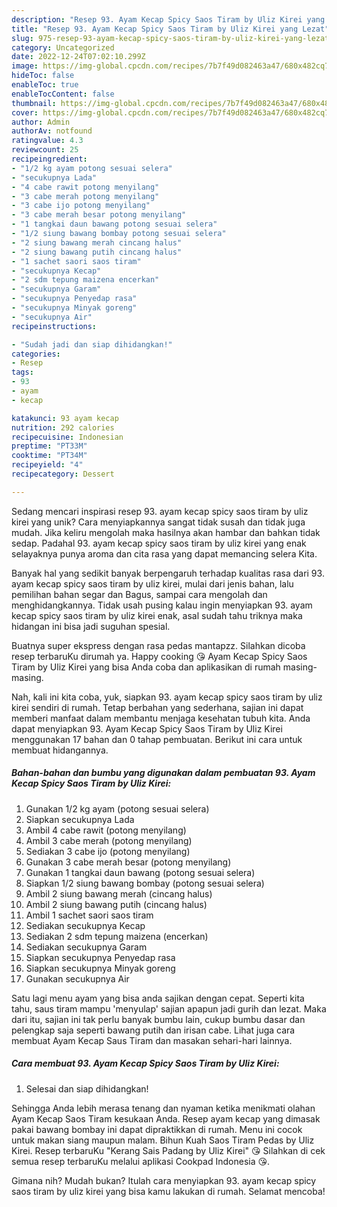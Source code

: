 ```yaml
---
description: "Resep 93. Ayam Kecap Spicy Saos Tiram by Uliz Kirei yang Lezat"
title: "Resep 93. Ayam Kecap Spicy Saos Tiram by Uliz Kirei yang Lezat"
slug: 975-resep-93-ayam-kecap-spicy-saos-tiram-by-uliz-kirei-yang-lezat
category: Uncategorized
date: 2022-12-24T07:02:10.299Z
image: https://img-global.cpcdn.com/recipes/7b7f49d082463a47/680x482cq70/93-ayam-kecap-spicy-saos-tiram-by-uliz-kirei-foto-resep-utama.jpg
hideToc: false
enableToc: true
enableTocContent: false
thumbnail: https://img-global.cpcdn.com/recipes/7b7f49d082463a47/680x482cq70/93-ayam-kecap-spicy-saos-tiram-by-uliz-kirei-foto-resep-utama.jpg
cover: https://img-global.cpcdn.com/recipes/7b7f49d082463a47/680x482cq70/93-ayam-kecap-spicy-saos-tiram-by-uliz-kirei-foto-resep-utama.jpg
author: Admin
authorAv: notfound
ratingvalue: 4.3
reviewcount: 25
recipeingredient:
- "1/2 kg ayam potong sesuai selera"
- "secukupnya Lada"
- "4 cabe rawit potong menyilang"
- "3 cabe merah potong menyilang"
- "3 cabe ijo potong menyilang"
- "3 cabe merah besar potong menyilang"
- "1 tangkai daun bawang potong sesuai selera"
- "1/2 siung bawang bombay potong sesuai selera"
- "2 siung bawang merah cincang halus"
- "2 siung bawang putih cincang halus"
- "1 sachet saori saos tiram"
- "secukupnya Kecap"
- "2 sdm tepung maizena encerkan"
- "secukupnya Garam"
- "secukupnya Penyedap rasa"
- "secukupnya Minyak goreng"
- "secukupnya Air"
recipeinstructions:

- "Sudah jadi dan siap dihidangkan!"
categories:
- Resep
tags:
- 93
- ayam
- kecap

katakunci: 93 ayam kecap 
nutrition: 292 calories
recipecuisine: Indonesian
preptime: "PT33M"
cooktime: "PT34M"
recipeyield: "4"
recipecategory: Dessert

---
```





Sedang mencari inspirasi resep 93. ayam kecap spicy saos tiram by uliz kirei yang unik? Cara menyiapkannya sangat tidak susah dan tidak juga mudah. Jika keliru mengolah maka hasilnya akan hambar dan bahkan tidak sedap. Padahal 93. ayam kecap spicy saos tiram by uliz kirei yang enak selayaknya punya aroma dan cita rasa yang dapat memancing selera Kita.





Banyak hal yang sedikit banyak berpengaruh terhadap kualitas rasa dari 93. ayam kecap spicy saos tiram by uliz kirei, mulai dari jenis bahan, lalu pemilihan bahan segar dan Bagus, sampai cara mengolah dan menghidangkannya. Tidak usah pusing kalau ingin menyiapkan 93. ayam kecap spicy saos tiram by uliz kirei enak,      asal sudah tahu triknya maka hidangan ini bisa jadi suguhan spesial.














Buatnya super ekspress dengan rasa pedas mantapzz. Silahkan dicoba resep terbaruKu dirumah ya. Happy cooking 😘 Ayam Kecap Spicy Saos Tiram by Uliz Kirei yang bisa Anda coba dan aplikasikan di rumah masing-masing.






Nah, kali ini kita coba, yuk, siapkan 93. ayam kecap spicy saos tiram by uliz kirei sendiri di rumah. Tetap berbahan yang sederhana, sajian ini dapat memberi manfaat dalam membantu menjaga kesehatan tubuh kita. Anda dapat menyiapkan 93. Ayam Kecap Spicy Saos Tiram by Uliz Kirei menggunakan 17 bahan dan 0 tahap pembuatan. Berikut ini cara untuk membuat hidangannya.

<!--inarticleads1-->

##### Bahan-bahan dan bumbu yang digunakan dalam pembuatan 93. Ayam Kecap Spicy Saos Tiram by Uliz Kirei:

1. Gunakan 1/2 kg ayam (potong sesuai selera)
1. Siapkan secukupnya Lada
1. Ambil 4 cabe rawit (potong menyilang)
1. Ambil 3 cabe merah (potong menyilang)
1. Sediakan 3 cabe ijo (potong menyilang)
1. Gunakan 3 cabe merah besar (potong menyilang)
1. Gunakan 1 tangkai daun bawang (potong sesuai selera)
1. Siapkan 1/2 siung bawang bombay (potong sesuai selera)
1. Ambil 2 siung bawang merah (cincang halus)
1. Ambil 2 siung bawang putih (cincang halus)
1. Ambil 1 sachet saori saos tiram
1. Sediakan secukupnya Kecap
1. Sediakan 2 sdm tepung maizena (encerkan)
1. Sediakan secukupnya Garam
1. Siapkan secukupnya Penyedap rasa
1. Siapkan secukupnya Minyak goreng
1. Gunakan secukupnya Air


Satu lagi menu ayam yang bisa anda sajikan dengan cepat. Seperti kita tahu, saus tiram mampu &#39;menyulap&#39; sajian apapun jadi gurih dan lezat. Maka dari itu, sajian ini tak perlu banyak bumbu lain, cukup bumbu dasar dan pelengkap saja seperti bawang putih dan irisan cabe. Lihat juga cara membuat Ayam Kecap Saus Tiram dan masakan sehari-hari lainnya. 

<!--inarticleads2-->

##### Cara membuat 93. Ayam Kecap Spicy Saos Tiram by Uliz Kirei:


1. Selesai dan siap dihidangkan!

Sehingga Anda lebih merasa tenang dan nyaman ketika menikmati olahan Ayam Kecap Saos Tiram kesukaan Anda. Resep ayam kecap yang dimasak pakai bawang bombay ini dapat dipraktikkan di rumah. Menu ini cocok untuk makan siang maupun malam. Bihun Kuah Saos Tiram Pedas by Uliz Kirei. Resep terbaruKu &#34;Kerang Sais Padang by Uliz Kirei&#34; 😘 Silahkan di cek semua resep terbaruKu melalui aplikasi Cookpad Indonesia 😘. 

Gimana nih? Mudah bukan? Itulah cara menyiapkan 93. ayam kecap spicy saos tiram by uliz kirei yang bisa kamu lakukan di rumah. Selamat mencoba!

